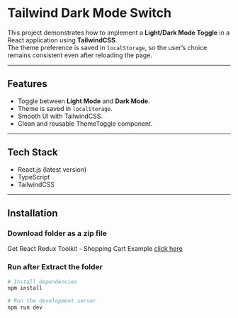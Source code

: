# Tailwind Dark Mode Switch

This project demonstrates how to implement a **Light/Dark Mode Toggle** in a React application using **TailwindCSS**.  
The theme preference is saved in `localStorage`, so the user’s choice remains consistent even after reloading the page.

---

## Features
- Toggle between **Light Mode** and **Dark Mode**.
- Theme is saved in `localStorage`.
- Smooth UI with TailwindCSS.
- Clean and reusable ThemeToggle component.

---

## Tech Stack
- React.js (latest version)
- TypeScript
- TailwindCSS

---

## Installation
### Download folder as a zip file
Get React Redux Toolkit - Shopping Cart Example [click here](https://download-directory.github.io/?url=https%3A%2F%2Fgithub.com%2Fmahmoud-abu-attiya%2FReact.js-Learning-Playground%2Ftree%2Fmain%2Freact-tailwind-theme-toggle)

### Run after Extract the folder

```bash
# Install dependencies
npm install

# Run the development server
npm run dev
